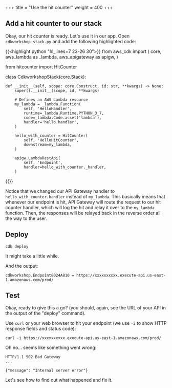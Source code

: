 +++
title = "Use the hit counter"
weight = 400
+++

## Add a hit counter to our stack

Okay, our hit counter is ready. Let's use it in our app. Open `cdkworkshop_stack.py` and add
the following highlighted code:

{{<highlight python "hl_lines=7 23-26 30">}}
from aws_cdk import (
    core,
    aws_lambda as _lambda,
    aws_apigateway as apigw,
)

from hitcounter import HitCounter


class CdkworkshopStack(core.Stack):

    def __init__(self, scope: core.Construct, id: str, **kwargs) -> None:
        super().__init__(scope, id, **kwargs)

        # Defines an AWS Lambda resource
        my_lambda = _lambda.Function(
            self, 'HelloHandler',
            runtime=_lambda.Runtime.PYTHON_3_7,
            code=_lambda.Code.asset('lambda'),
            handler='hello.handler',
        )

        hello_with_counter = HitCounter(
            self, 'HelloHitCounter',
            downstream=my_lambda,
        )

        apigw.LambdaRestApi(
            self, 'Endpoint',
            handler=hello_with_counter._handler,
        )
{{</highlight>}}

Notice that we changed our API Gateway handler to `hello_with_counter.handler`
instead of `my_lambda`. This basically means that whenever our endpoint is hit, API
Gateway will route the request to our hit counter handler, which will log the
hit and relay it over to the `my_lambda` function. Then, the responses will be
relayed back in the reverse order all the way to the user.

## Deploy

```
cdk deploy
```
It might take a little while.

And the output:

```
cdkworkshop.Endpoint8024A810 = https://xxxxxxxxxx.execute-api.us-east-1.amazonaws.com/prod/
```

## Test

Okay, ready to give this a go? (you should, again, see the URL of your API in
the output of the "deploy" command).

Use `curl` or your web browser to hit your endpoint (we use `-i` to show HTTP
response fields and status code):

```
curl -i https://xxxxxxxxxx.execute-api.us-east-1.amazonaws.com/prod/
```

Oh no... seems like something went wrong:

```
HTTP/1.1 502 Bad Gateway
...

{"message": "Internal server error"}
```

Let's see how to find out what happened and fix it.
